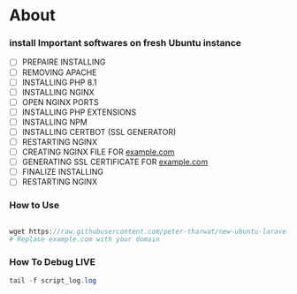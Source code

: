 # About

### install Important softwares on fresh Ubuntu instance

- [ ]  PREPAIRE INSTALLING
- [ ]  REMOVING APACHE
- [ ]  INSTALLING PHP 8.1
- [ ]  INSTALLING NGINX
- [ ]  OPEN NGINX PORTS
- [ ]  INSTALLING PHP EXTENSIONS
- [ ]  INSTALLING NPM
- [ ]  INSTALLING CERTBOT (SSL GENERATOR)
- [ ]  RESTARTING NGINX
- [ ]  CREATING NGINX FILE FOR [example.com](http://example.com/)
- [ ]  GENERATING SSL CERTIFICATE FOR [example.com](http://example.com/)
- [ ]  FINALIZE INSTALLING
- [ ]  RESTARTING NGINX

### How to Use

```php

wget https://raw.githubusercontent.com/peter-tharwat/new-ubuntu-laravel/master/script.sh ; sudo chmod +x script.sh ; ./script.sh -d example.com
# Replace example.com with your domain
```

### How To Debug LIVE

```php
tail -f script_log.log
```